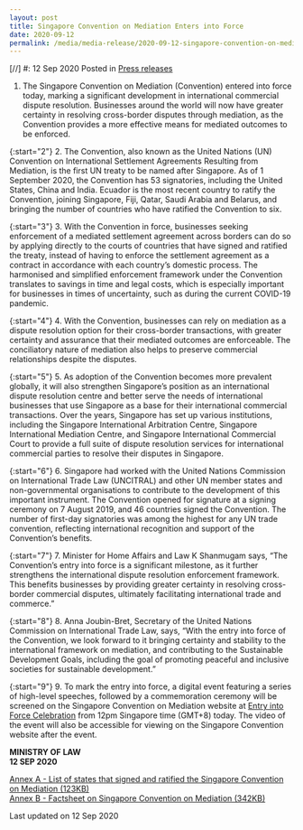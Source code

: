 ```yaml
---
layout: post
title: Singapore Convention on Mediation Enters into Force
date: 2020-09-12
permalink: /media/media-release/2020-09-12-singapore-convention-on-mediation-enters-into-force
---
```


[//] #: 12 Sep 2020 Posted in [Press releases](/news/press-releases)

1. 	The Singapore Convention on Mediation (Convention) entered into force today, marking a significant development in international commercial dispute resolution. Businesses around the world will now have greater certainty in resolving cross-border disputes through mediation, as the Convention provides a more effective means for mediated outcomes to be enforced. 

{:start="2"}
2. 	The Convention, also known as the United Nations (UN) Convention on International Settlement Agreements Resulting from Mediation, is the first UN treaty to be named after Singapore. As of 1 September 2020, the Convention has 53 signatories, including the United States, China and India. Ecuador is the most recent country to ratify the Convention, joining Singapore, Fiji, Qatar, Saudi Arabia and Belarus, and bringing the number of countries who have ratified the Convention to six.

{:start="3"}
3. 	With the Convention in force, businesses seeking enforcement of a mediated settlement agreement across borders can do so by applying directly to the courts of countries that have signed and ratified the treaty, instead of having to enforce the settlement agreement as a contract in accordance with each country’s domestic process. The harmonised and simplified enforcement framework under the Convention translates to savings in time and legal costs, which is especially important for businesses in times of uncertainty, such as during the current COVID-19 pandemic.

{:start="4"}
4. 	With the Convention, businesses can rely on mediation as a dispute resolution option for their cross-border transactions, with greater certainty and assurance that their mediated outcomes are enforceable. The conciliatory nature of mediation also helps to preserve commercial relationships despite the disputes.

{:start="5"}
5. 	 As adoption of the Convention becomes more prevalent globally, it will also strengthen Singapore’s position as an international dispute resolution centre and better serve the needs of international businesses that use Singapore as a base for their international commercial transactions. Over the years, Singapore has set up various institutions, including the Singapore International Arbitration Centre, Singapore International Mediation Centre, and Singapore International Commercial Court to provide a full suite of dispute resolution services for international commercial parties to resolve their disputes in Singapore.

{:start="6"}
6. 	Singapore had worked with the United Nations Commission on International Trade Law (UNCITRAL) and other UN member states and non-governmental organisations to contribute to the development of this important instrument. The Convention opened for signature at a signing ceremony on 7 August 2019, and 46 countries signed the Convention. The number of first-day signatories was among the highest for any UN trade convention, reflecting international recognition and support of the Convention’s benefits.  

{:start="7"}
7. 	Minister for Home Affairs and Law K Shanmugam says, “The Convention’s entry into force is a significant milestone, as it further strengthens the international dispute resolution enforcement framework. This benefits businesses by providing greater certainty in resolving cross-border commercial disputes, ultimately facilitating international trade and commerce.” 

{:start="8"}
8. 	 Anna Joubin-Bret, Secretary of the United Nations Commission on International Trade Law, says, “With the entry into force of the Convention, we look forward to it bringing certainty and stability to the international framework on mediation, and contributing to the Sustainable Development Goals, including the goal of promoting peaceful and inclusive societies for sustainable development.”

{:start="9"}
9. 	To mark the entry into force, a digital event featuring a series of high-level speeches, followed by a commemoration ceremony will be screened on the Singapore Convention on Mediation website at [Entry into Force Celebration](https://www.singaporeconvention.org/events/scm2020) from 12pm Singapore time (GMT+8) today. The video of the event will also be accessible for viewing on the Singapore Convention website after the event.


**MINISTRY OF LAW**
<br>**12 SEP 2020**


[Annex A - List of states that signed and ratified the Singapore Convention on Mediation (123KB)](/media/AnnexACountriesSCM.pdf)<br>
[Annex B - Factsheet on Singapore Convention on Mediation (342KB)](/media/AnnexBSCMFactsheet.pdf)<br>

<p class="right-side-updated">Last updated on 12 Sep 2020</p>
